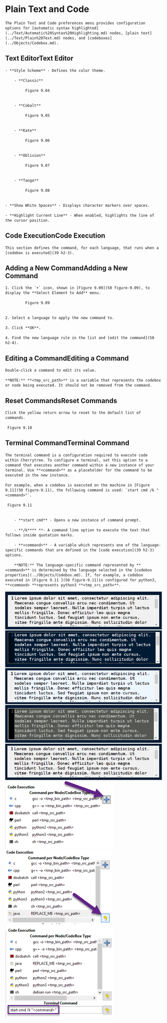 
# Plain Text and Code


	The Plain Text and Code preferences menu provides configuration options for [automatic syntax highlighted](../Text/Automatic%20Syntax%20Highlighting.md) nodes, [plain text](../Text/Plain%20Text.md) nodes, and [codeboxes](../Objects/Codebox.md).

 ## Text EditorText Editor

	- **Style Scheme** - Defines the color theme.

		- **Classic**
		
			 Figure 9.04
			

		- **Cobalt**
		
			 Figure 9.05
			

		- **Kate**
		
			 Figure 9.06
			

		- **Oblivion**
		
			 Figure 9.07
			

		- **Tango**
		
			 Figure 9.08
			

	- **Show White Spaces** - Displays character markers over spaces.

	- **Highlight Current Line** - When enabled, highlights the line of the cursor position.

 ## Code ExecutionCode Execution

	This section defines the command, for each language, that runs when a [codebox is executed](39 h2-3).

 ## Adding a New CommandAdding a New Command

	1. Click the `+` icon, shown in [Figure 9.09](50 figure-9.09), to display the **Select Element to Add** menu.
	
			 Figure 9.09
			

	2. Select a language to apply the new command to.

	3. Click **OK**.

	4. Find the new language rule in the list and [edit the command](50 h2-4).

 ## Editing a CommandEditing a Command

	Double-click a command to edit its value.

	**NOTE:** **<tmp_src_path>** is a variable that represents the codebox or node being executed. It should not be removed from the command.

 ## Reset CommandsReset Commands

	Click the yellow return arrow to reset to the default list of commands.
	
	 Figure 9.10
	

 ## Terminal CommandTerminal Command

	The terminal command is a configuration required to execute code within Cherrytree. To configure a terminal, set this option to a command that executes another command within a new instance of your terminal. Use **<command>** as a placeholder for the command to be executed in the new instance.
	
	For example, when a codebox is executed on the machine in [Figure 9.11](50 figure-9.11), the following command is used: `start cmd /k "<command>"`.
	
	 Figure 9.11
	
	
		- **start cmd** - Opens a new instance of command prompt.

		- **/k**** **- A command line option to execute the text that follows inside quotation marks.

		- **<command>** - A variable which represents one of the language-specific commands that are defined in the [code execution](39 h2-3) options.

		**NOTE:** The language-specific command represented by **<command>** is determined by the language selected in the [codebox properties](../Objects/Codebox.md). If, for example, a codebox executed in [Figure 9.11 ](50 figure-9.11)is configured for python3, **<command> **represents python3 **<tmp_src_path>**.
![unnamed_3139d32c93cd49bf9c941cf0dc98d2c1](unnamed_3139d32c93cd49bf9c941cf0dc98d2c1.png)
![unnamed_a9488d990bbb459991ce5dd2b45ed1f0](unnamed_a9488d990bbb459991ce5dd2b45ed1f0.png)
![unnamed_fc377a4c4a15444d85e7ce8a3a578a8e](unnamed_fc377a4c4a15444d85e7ce8a3a578a8e.png)
![unnamed_ddd1dfb23b984ef89af61a26146d3f31](unnamed_ddd1dfb23b984ef89af61a26146d3f31.png)
![unnamed_7412b29347294739a14ff3d719db3ad0](unnamed_7412b29347294739a14ff3d719db3ad0.png)
![unnamed_29a3b2e95d654441958842dea2bc372f](unnamed_29a3b2e95d654441958842dea2bc372f.png)
![unnamed_ab9099a435a240ae9af305535ec42e08](unnamed_ab9099a435a240ae9af305535ec42e08.png)
![unnamed_aefcfad8efc84849b3aa7efe4458a885](unnamed_aefcfad8efc84849b3aa7efe4458a885.png)
